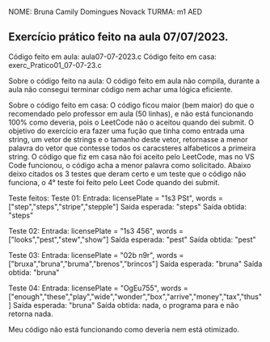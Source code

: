 
NOME: Bruna Camily Domingues Novack
TURMA: m1 AED

Exercício prático feito na aula 07/07/2023.
-------------------------------------------

Código feito em aula: aula07-07-2023.c
Código feito em casa: exerc_Pratico01_07-07-23.c

Sobre o código feito na aula:
O código feito em aula não compila, durante a aula não consegui terminar código nem achar uma lógica eficiente.

Sobre o código feito em casa:
O código ficou maior (bem maior) do que o recomendado pelo professor em aula (50 linhas), e não está funcionando 
100% como deveria, pois o LeetCode não o aceitou quando dei submit.
O objetivo do exercício era fazer uma fução que tinha como entrada uma string, um vetor de strings e o tamanho deste vetor, retornasse 
a menor palavra do vetor que contesse todos os caracsteres alfabeticos a primeira string.
O código que fiz em casa não foi aceito pelo LeetCode, mas no VS Code funcionou, o código acha a menor palavra como solicitado.
Abaixo deixo citados os 3 testes que deram certo e um teste que o código não funciona, o 4° teste foi feito pelo Leet Code quando dei submit.

Teste feitos:
Teste 01:
Entrada: licensePlate = "1s3 PSt", words = ["step","steps","stripe","stepple"]
Saida esperada: "steps"
Saída obtida: "steps"

Teste 02:
Entrada: licensePlate = "1s3 456", words = ["looks","pest","stew","show"]
Saída esperada: "pest"
Saída obtida: "pest"

Teste 03:
Entrada: licensePlate = "02b n9r", words = ["bruxa","bruna","bruma","brenos","brincos"]
Saída esperada: "bruna"
Saída obtida: "bruna"

Teste 04:
Entrada: licensePlate = "OgEu755", words = ["enough","these","play","wide","wonder","box","arrive","money","tax","thus"]
Saída esperada: "bruna"
Saída obtida: nada, o programa para e não retorna nada.


Meu código não está funcionando como deveria nem está otimizado.
